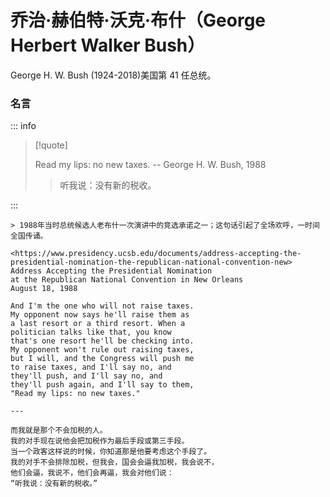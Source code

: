 # 乔治·赫伯特·沃克·布什（George Herbert Walker Bush）

George H. W. Bush (1924-2018)美国第 41 任总统。

### 名言

::: info

> [!quote]
>
> Read my lips: no new taxes. -- George H. W. Bush, 1988
>
> > 听我说：没有新的税收。

:::

```
> 1988年当时总统候选人老布什一次演讲中的竞选承诺之一；这句话引起了全场欢呼，一时间全国传诵。

<https://www.presidency.ucsb.edu/documents/address-accepting-the-presidential-nomination-the-republican-national-convention-new>
Address Accepting the Presidential Nomination
at the Republican National Convention in New Orleans
August 18, 1988

And I'm the one who will not raise taxes.
My opponent now says he'll raise them as
a last resort or a third resort. When a
politician talks like that, you know
that's one resort he'll be checking into.
My opponent won't rule out raising taxes,
but I will, and the Congress will push me
to raise taxes, and I'll say no, and
they'll push, and I'll say no, and
they'll push again, and I'll say to them,
"Read my lips: no new taxes."

---

而我就是那个不会加税的人。
我的对手现在说他会把加税作为最后手段或第三手段。
当一个政客这样说的时候，你知道那是他要考虑这个手段了。
我的对手不会排除加税，但我会，国会会逼我加税，我会说不，
他们会逼，我说不，他们会再逼，我会对他们说：
“听我说：没有新的税收。”
```
